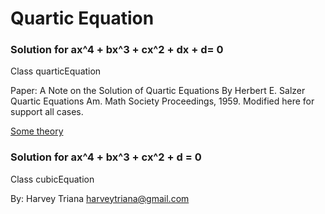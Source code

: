 ﻿# Quartic Equation

### Solution for ax^4 + bx^3 + cx^2 + dx + d= 0
Class quarticEquation

Paper: A Note on the Solution of Quartic Equations
By Herbert E. Salzer Quartic Equations
Am. Math Society Proceedings, 1959.
Modified here for support all cases.

[Some theory](https://en.wikipedia.org/wiki/Quadratic_equation)

### Solution for ax^4 + bx^3 + cx^2 + d = 0
Class cubicEquation

By: Harvey Triana harveytriana@gmail.com